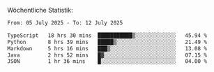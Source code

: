 
Wöchentliche Statistik:
<!--START_SECTION:waka-->

```txt
From: 05 July 2025 - To: 12 July 2025

TypeScript   18 hrs 30 mins  ███████████▒░░░░░░░░░░░░░   45.94 %
Python       8 hrs 39 mins   █████▒░░░░░░░░░░░░░░░░░░░   21.49 %
Markdown     5 hrs 16 mins   ███▒░░░░░░░░░░░░░░░░░░░░░   13.08 %
Java         2 hrs 52 mins   █▓░░░░░░░░░░░░░░░░░░░░░░░   07.15 %
JSON         1 hr 36 mins    █░░░░░░░░░░░░░░░░░░░░░░░░   04.00 %
```

<!--END_SECTION:waka-->
